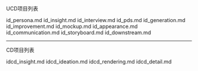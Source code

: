 
UCD项目列表

id_persona.md
id_insight.md
id_interview.md
id_pds.md
id_generation.md
id_improvement.md
id_mockup.md
id_appearance.md
id_communication.md
id_storyboard.md
id_downstream.md  


---

CD项目列表

idcd_insight.md
idcd_ideation.md
idcd_rendering.md
idcd_detail.md

